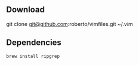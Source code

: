 ## Download

git clone git@github.com:roberto/vimfiles.git ~/.vim

## Dependencies

```
brew install ripgrep
```
